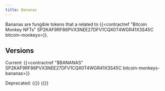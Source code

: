 ```yaml
---
title: Bananas
---
```


Bananas are fungible tokens that a related to {{<contractref "Bitcoin Monkey NFTs" SP2KAF9RF86PVX3NEE27DFV1CQX0T4WGR41X3S45C bitcoin-monkeys>}}.

## Versions

Current: {{<contractref "$BANANAS" SP2KAF9RF86PVX3NEE27DFV1CQX0T4WGR41X3S45C bitcoin-monkeys-bananas>}}

Deprecated:
{{<contractref test-2 SP2KAF9RF86PVX3NEE27DFV1CQX0T4WGR41X3S45C bananas>}}
{{<contractref test-1 SP2KAF9RF86PVX3NEE27DFV1CQX0T4WGR41X3S45C banana>}}

